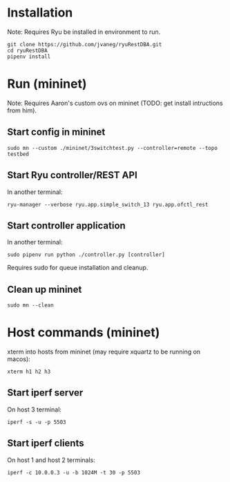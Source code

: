 # Installation
Note: Requires Ryu be installed in environment to run.
```
git clone https://github.com/jvaneg/ryuRestDBA.git
cd ryuRestDBA
pipenv install
```

# Run (mininet)
Note: Requires Aaron's custom ovs on mininet (TODO: get install intructions from him).

## Start config in mininet
```
sudo mn --custom ./mininet/3switchtest.py --controller=remote --topo testbed
```

## Start Ryu controller/REST API
In another terminal:
```
ryu-manager --verbose ryu.app.simple_switch_13 ryu.app.ofctl_rest
```

## Start controller application
In another terminal:
```
sudo pipenv run python ./controller.py [controller]
```
Requires sudo for queue installation and cleanup.

## Clean up mininet
```
sudo mn --clean
```

# Host commands (mininet)
xterm into hosts from mininet (may require xquartz to be running on macos):
```
xterm h1 h2 h3
```

## Start iperf server
On host 3 terminal:
```
iperf -s -u -p 5503
```

## Start iperf clients
On host 1 and host 2 terminals:
```
iperf -c 10.0.0.3 -u -b 1024M -t 30 -p 5503
```